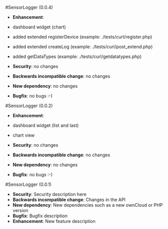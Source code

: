#SensorLogger (0.0.4)
* **Enhancement**:
* dashboard widget (chart)
* added extended registerDevice (example: ./tests/curl/register.php)
* added extended createLog (example: ./tests/curl/post_extend.php)
* added getDataTypes (example: ./tests/curl/getdatatypes.php)

* **Security**: no changes
* **Backwards incompatible change**: no changes
* **New dependency**: no changes
* **Bugfix**: no bugs :-)

#SensorLogger (0.0.2)
* **Enhancement**:
* dashboard widget (list and last)
* chart view

* **Security**: no changes
* **Backwards incompatible change**: no changes
* **New dependency**: no changes
* **Bugfix**: no bugs :-)

#SensorLogger (0.0.1)
* **Security**: Security description here
* **Backwards incompatible change**: Changes in the API
* **New dependency**: New dependencies such as a new ownCloud or PHP version
* **Bugfix**: Bugfix description
* **Enhancement**: New feature description